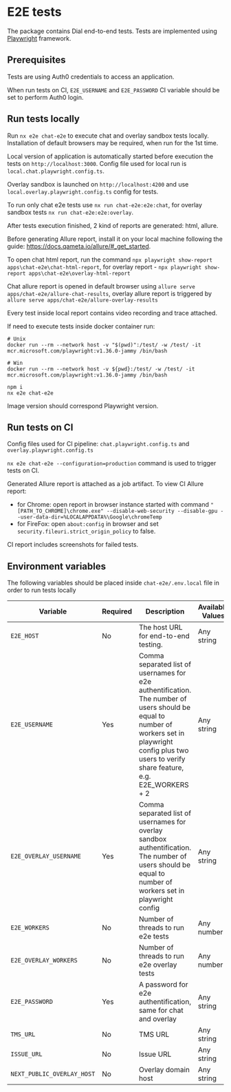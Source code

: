 # E2E tests

The package contains Dial end-to-end tests. Tests are implemented using [Playwright](https://playwright.dev/) framework.

## Prerequisites

Tests are using Auth0 credentials to access an application.

When run tests on CI, `E2E_USERNAME` and `E2E_PASSWORD` CI variable should be set to perform Auth0 login.

## Run tests locally

Run `nx e2e chat-e2e` to execute chat and overlay sandbox tests locally.
Installation of default browsers may be required, when run for the 1st time.

Local version of application is automatically started before execution the tests on `http://localhost:3000`.
Config file used for local run is `local.chat.playwright.config.ts`.

Overlay sandbox is launched on `http://localhost:4200` and use `local.overlay.playwright.config.ts` config for tests.

To run only chat e2e tests use `nx run chat-e2e:e2e:chat`, for overlay sandbox tests `nx run chat-e2e:e2e:overlay`.

After tests execution finished, 2 kind of reports are generated: html, allure.

Before generating Allure report, install it on your local machine following the guide: https://docs.qameta.io/allure/#_get_started.

To open chat html report, run the command `npx playwright show-report apps\chat-e2e\chat-html-report`, for overlay report - `npx playwright show-report apps\chat-e2e\overlay-html-report`

Chat allure report is opened in default browser using `allure serve apps/chat-e2e/allure-chat-results`, overlay allure report is triggered by `allure serve apps/chat-e2e/allure-overlay-results`

Every test inside local report contains video recording and trace attached.

If need to execute tests inside docker container run:

```
# Unix
docker run --rm --network host -v "$(pwd)":/test/ -w /test/ -it mcr.microsoft.com/playwright:v1.36.0-jammy /bin/bash

# Win
docker run --rm --network host -v ${pwd}:/test/ -w /test/ -it mcr.microsoft.com/playwright:v1.36.0-jammy /bin/bash

npm i
nx e2e chat-e2e
```

Image version should correspond Playwright version.

## Run tests on CI

Config files used for CI pipeline: `chat.playwright.config.ts` and `overlay.playwright.config.ts`

`nx e2e chat-e2e --configuration=production` command is used to trigger tests on CI.

Generated Allure report is attached as a job artifact.
To view CI Allure report:

- for Chrome: open report in browser instance started with command `"[PATH_TO_CHROME]\chrome.exe" --disable-web-security --disable-gpu --user-data-dir=%LOCALAPPDATA%\Google\chromeTemp`
- for FireFox: open `about:config` in browser and set `security.fileuri.strict_origin_policy` to false.

CI report includes screenshots for failed tests.

## Environment variables

The following variables should be placed inside `chat-e2e/.env.local` file in order to run tests locally

| Variable                   | Required | Description                                                                                                                                                                                                | Available Values | Default values        |
| -------------------------- | -------- | ---------------------------------------------------------------------------------------------------------------------------------------------------------------------------------------------------------- | ---------------- | --------------------- |
| `E2E_HOST`                 | No       | The host URL for end-to-end testing.                                                                                                                                                                       | Any string       | http://localhost:3000 |
| `E2E_USERNAME`             | Yes      | Comma separated list of usernames for e2e authentification. The number of users should be equal to number of workers set in playwright config plus two users to verify share feature, e.g. E2E_WORKERS + 2 | Any string       |                       |
| `E2E_OVERLAY_USERNAME`     | Yes      | Comma separated list of usernames for overlay sandbox authentification. The number of users should be equal to number of workers set in playwright config                                                  | Any string       |                       |
| `E2E_WORKERS`              | No       | Number of threads to run e2e tests                                                                                                                                                                         | Any number       | 3                     |
| `E2E_OVERLAY_WORKERS`      | No       | Number of threads to run e2e overlay tests                                                                                                                                                                 | Any number       | 1                     |
| `E2E_PASSWORD`             | Yes      | A password for e2e authentification, same for chat and overlay                                                                                                                                             | Any string       |                       |
| `TMS_URL`                  | No       | TMS URL                                                                                                                                                                                                    | Any string       |                       |
| `ISSUE_URL`                | No       | Issue URL                                                                                                                                                                                                  | Any string       |                       |
| `NEXT_PUBLIC_OVERLAY_HOST` | No       | Overlay domain host                                                                                                                                                                                        | Any string       | http://localhost:3000 |

